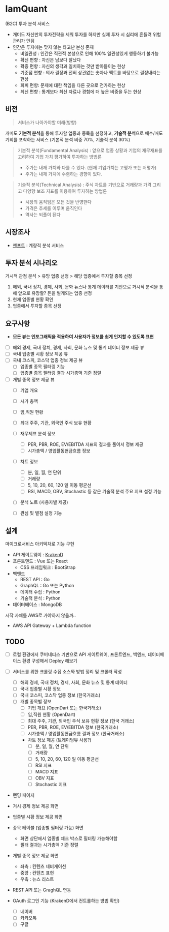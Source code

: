 # IamQuant

(B2C) 투자 분석 서비스

* 개미도 자신만의 투자전략을 세워 투자를 하지만 실제 투자 시 심리에 흔들려 위험 관리가 안됨
* 인간은 투자에는 맞지 않는 타고난 본성 존재
  * 비일관성 : 인간은 직관적 본성으로 인해 100% 일관성있게 행동하기 불가능
  * 확신 편향 : 자신은 남보다 잘났다
  * 확증 편향 : 자신의 생각과 일치하는 것만 받아들이는 현상
  * 기준점 편향 : 의사 결정과 전혀 상관없는 숫자나 팩트를 바탕으로 결정내리는 현상
  * 회피 편향: 문제에 대한 책임을 다른 곳으로 전가하는 현상
  * 최신 편향 : 통계보다 최신 자료나 경험에 더 높은 비중을 두는 현상


## 비전

> 서비스가 나아가야할 미래(방향)

개미도 **기본적 분석**을 통해 투자할 업종과 종목을 선정하고, **기술적 분석**으로 매수/매도 기회를 포착하는 서비스 (기본적 분석 비중 70%, 기술적 분석 30%)

> 기본적 분석(Fundamental Analysis) : 앞으로 업종 상황과 기업의 재무재표를 고려하여 기업 가치 평가하여 투자하는 방법론
> * 주가는 내재 가치와 다를 수 있다. (현재 기업가치는 고평가 또는 저평가)
> * 주가는 내재 가치에 수렴하는 경향이 있다.

> 기술적 분석(Technical Analysis) : 주식 차트를 기반으로 거래량과 가격 그리고 다양항 보조 지표를 이용하여 투자하는 방법론
> * 시장의 움직임은 모든 것을 반영한다
> * 가격은 추세를 이루며 움직인다
> * 역사는 되풀이 된다


## 시장조사

* [젠포트](http://genport.newsystock.com/Common/WhyGenPort.aspx) : 계량적 분석 서비스


## 투자 분석 시나리오

거시적 관점 분석 > 유망 업종 선정 > 해당 업종에서 투자할 종목 선정

  1. 해외, 국내 정치, 경제, 사회, 문화 뉴스나 통계 데이터를 기반으로 거시적 분석을 통해 앞으로 유망할? 돈을 벌게되는 업종 선정
  2. 현재 업종별 현황 확인
  3. 업종에서 투자할 종목 선정


## 요구사항
- **모든 뷰는 인포그래픽을 적용하여 사용자가 정보를 쉽게 인지할 수 있도록 표현**
- [ ] 해외 경제, 국내 정치, 경제, 사회, 문화 뉴스 및 통계 데이터 정보 제공 뷰
- [ ] 국내 업종별 시황 정보 제공 뷰
- [ ] 국내 코스피, 코스닥 업종 정보 제공 뷰
  - [ ] 업종별 종목 필터링 기능
  - [ ] 업종별 종목 필터링 결과 시가총액 기준 정렬
- [ ] 개별 종목 정보 제공 뷰
  - [ ] 기업 개요
  - [ ] 시가 총액
  - [ ] 임,직원 현황
  - [ ] 최대 주주, 기관, 외국인 주식 보유 현황
  - [ ] 재무제표 분석 정보
    - [ ] PER, PBR, ROE,  EV/EBITDA 지표의 결과를 풀어서 정보 제공
    - [ ] 시가총액 / 영업활동현금흐름 정보 
  - [ ] 차트 정보
    - [ ] 분, 일, 월, 연 단위
    - [ ] 거래량
    - [ ] 5, 10, 20, 60, 120 일 이동 평균선
    - [ ] RSI, MACD, OBV, Stochastic 등 같은 기술적 분석 주요 지표 설정 기능
  - [ ] 분석 노트 (사용자별 제공)
  - [ ] 관심 및 별점 설정 기능


## 설계

마이크로서비스 아키텍처로 기능 구현

  - API 게이트웨이 : [KrakenD](https://www.krakend.io/)
  - 프론트엔드 : Vue 또는 React
    - CSS 프레임워크 : BootStrap
  - 백엔드
    - REST API : Go
    - GraphQL : Go 또는 Python
    - 데이터 수집 : Python
    - 기술적 분석 : Python
  - 데이터베이스 : MongoDB
  
시작 자체를 AWS로 가야하지 않을까..
  - AWS API Gateway + Lambda function 
  


## TODO

 - [ ] 로컬 환경에서 쿠버네티스 기반으로 API 게이트웨어, 프론트엔드, 백엔드, 데이터베이스 환경 구성해서 Deploy 해보기

 - [ ] 서비스를 위한 크롤링 수집 소스와 방법 정리 및 크롤러 작성
   - [ ] 해외 경제, 국내 정치, 경제, 사회, 문화 뉴스 및 통계 데이터 
   - [ ] 국내 업종별 시황 정보
   - [ ] 국내 코스피, 코스닥 업종 정보 (한국거래소)
   - [ ] 개별 종목별 정보
     - [ ] 기업 개요 (OpenDart 또는 한국거래소)
     - [ ] 임,직원 현황 (OpenDart)
     - [ ] 최대 주주, 기관, 외국인 주식 보유 현황 정보 (한국 거래소)
     - [ ] PER, PBR, ROE, EV/EBITDA 정보 (한국거래소)
     - [ ] 시가총액 / 영업활동현금흐름 결과 정보 (한국거래소)
     - 차트 정보 제공 (트레이딩뷰 사용?)
        - [ ] 분, 일, 월, 연 단위
        - [ ] 거래량
        - [ ] 5, 10, 20, 60, 120 일 이동 평균선
        - [ ] RSI 지표
        - [ ] MACD 지표
        - [ ] OBV 지표
        - [ ] Stochastic 지표

  - 랜딩 페이지
  - 거시 경제 정보 제공 화면
  - 업종별 시황 정보 제공 화면
  - 종목 테이블 (업종별 필터링 가능) 화면
    - 화면 상단에서 업종별 체크 박스로 필터링 가능해야함
    - 필터 결과는 시가총액 기준 정렬
  - 개별 종목 정보 제공 화면
    - 좌측 : 컨텐츠 네비게이션
    - 중앙 : 컨텐츠 표현
    - 우측 : 뉴스 리스트

  - REST API 또는 GraghQL 연동

  - OAuth 로그인 기능 (KrakenD에서 컨트롤하는 방법 확인)
    - [ ] 네이버
    - [ ] 카카오톡
    - [ ] 구글
